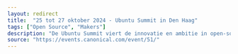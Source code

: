 ```yaml
---
layout: redirect
title:  "25 tot 27 oktober 2024 - Ubuntu Summit in Den Haag"
tags: ["Open Source", "Makers"]
description: "De Ubuntu Summit viert de innovatie en ambitie in open-source softwareontwikkeling, geeft een platform aan experts om uitstekende engineering te laten zien en streeft ernaar de toekomst te bouwen met open source software."
source: "https://events.canonical.com/event/51/"
---
```

